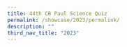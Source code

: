 ```yaml
---
title: 44th CB Paul Science Quiz
permalink: /showcase/2023/permalink/
description: ""
third_nav_title: "2023"
---
```

